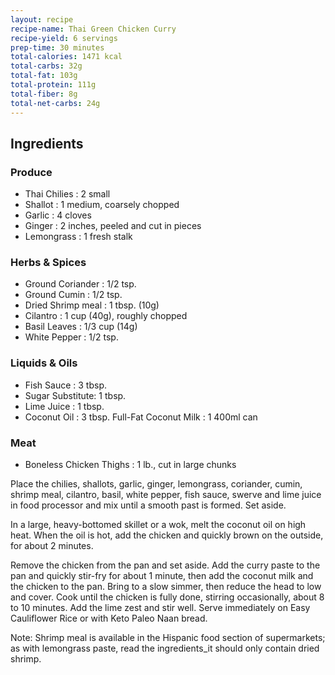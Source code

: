```yaml
---
layout: recipe
recipe-name: Thai Green Chicken Curry
recipe-yield: 6 servings
prep-time: 30 minutes
total-calories: 1471 kcal
total-carbs: 32g
total-fat: 103g
total-protein: 111g
total-fiber: 8g
total-net-carbs: 24g
---
```


## Ingredients
### Produce
* Thai Chilies : 2 small
* Shallot : 1 medium, coarsely chopped
* Garlic : 4 cloves
* Ginger : 2 inches, peeled and cut in pieces
* Lemongrass : 1 fresh stalk

### Herbs &amp; Spices
* Ground Coriander : 1/2 tsp.
* Ground Cumin : 1/2 tsp.
* Dried Shrimp meal : 1 tbsp. (10g)
* Cilantro : 1 cup (40g), roughly chopped
* Basil Leaves : 1/3 cup (14g)
* White Pepper : 1/2 tsp.

### Liquids &amp; Oils
* Fish Sauce : 3 tbsp.
* Sugar Substitute: 1 tbsp.
* Lime Juice : 1 tbsp.
* Coconut Oil : 3 tbsp.
Full-Fat Coconut Milk : 1 400ml can

### Meat
* Boneless Chicken Thighs : 1 lb., cut in large chunks

Place the chilies, shallots, garlic, ginger, lemongrass, coriander, cumin, shrimp meal, cilantro, basil, white pepper, fish sauce, swerve and lime juice in food processor and mix until a smooth past is formed. Set aside.

In a large, heavy-bottomed skillet or a wok, melt the coconut oil on high heat. When the oil is hot, add the chicken and quickly brown on the outside, for about 2 minutes.

Remove the chicken from the pan and set aside. Add the curry paste to the pan and quickly stir-fry for about 1 minute, then add the coconut milk and the chicken to the pan. Bring to a slow simmer, then reduce the head to low and cover. Cook until the chicken is fully done, stirring occasionally, about 8 to 10 minutes. Add the lime zest and stir well. Serve immediately on Easy Cauliflower Rice or with Keto Paleo Naan bread.

Note: Shrimp meal is available in the Hispanic food section of supermarkets; as with lemongrass paste, read the ingredients_it should only contain dried shrimp.